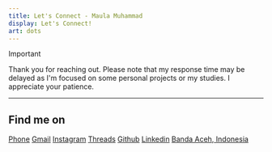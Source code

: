 ```yaml
---
title: Let's Connect - Maula Muhammad
display: Let's Connect!
art: dots
---
```


> [!IMPORTANT]
> Thank you for reaching out. Please note that my response time may be delayed as I'm focused on some personal projects or my studies. I appreciate your patience.

---
Find me on
---
<p flex="~ gap-2 wrap" class="mt--2!">
    <a href="https://wa.me/+6285362001424" target="_blank"><span op75 i-material-symbols-call /> Phone</a>
    <a href="mailto:maumhmd.sh@gmail.com" target="_blank"><span op75 i-material-symbols-outgoing-mail /> Gmail</a>
    <a href="https://www.instagram.com/maumhmd-sh" target="_blank"><span op75 i-simple-icons-instagram /> Instagram</a>
    <a href="https://www.threads.net/@maumhmd.sh" target="_blank"><span op75 i-ri-threads-line /> Threads</a>
    <a href="https://github.com/maumhmd-sh" target="_blank"><span op75 i-simple-icons-github /> Github</a>
    <a href="https://www.linkedin.com/in/maula-muhammad-5b13362b9/" target="_blank"><span op75 i-mdi-linkedin /> Linkedin</a>
    <a href="#" target="_blank"><span op75 i-material-symbols-add-location-alt-rounded /> Banda Aceh, Indonesia</a>
</p>

